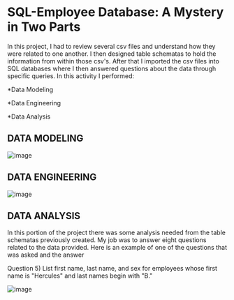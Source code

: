 # SQL-Employee Database: A Mystery in Two Parts

In this project, I had to review several csv files and understand how they were related to one another.  I then designed table schematas to hold the information from within those csv's.  After that I imported the csv files into SQL databases where I then answered questions about the data through specific queries. In this activity I performed:

*Data Modeling

*Data Engineering

*Data Analysis

## DATA MODELING
![image](https://user-images.githubusercontent.com/74878952/109578887-d87d8380-7aac-11eb-89a6-c4633e7716b1.png)

## DATA ENGINEERING
![image](https://user-images.githubusercontent.com/74878952/109579227-5772bc00-7aad-11eb-97bf-1fd347beb1c7.png)

## DATA ANALYSIS

In this portion of the project there was some analysis needed from the table schematas previously created.  My job was to answer eight questions related to the data provided.  Here is an example of one of the questions that was asked and the answer

Question 5)  List first name, last name, and sex for employees whose first name is "Hercules" and last names begin with "B."

![image](https://user-images.githubusercontent.com/74878952/109579614-14fdaf00-7aae-11eb-9032-965c9c1b2c7f.png)


